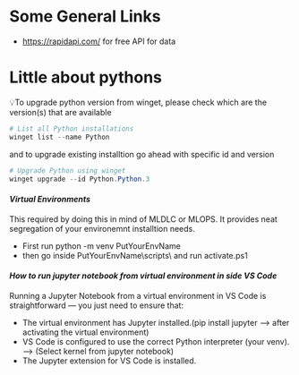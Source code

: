 # Some General Links
- https://rapidapi.com/ for free API for data 

# Little about pythons 
💡To upgrade python version from winget, please check which are the version(s) that are available
```powershell
# List all Python installations
winget list --name Python
```
and to upgrade existing installtion go ahead with specific id and version
```powershell
# Upgrade Python using winget
winget upgrade --id Python.Python.3
```
#### *Virtual Environments*
This required by doing this in mind of MLDLC or MLOPS. It provides neat segregation of your environemnt installtion needs.
>
- First run python -m venv PutYourEnvName
- then go inside PutYourEnvName\scripts\ and run activate.ps1

#### *How to run jupyter notebook from virtual environment in side VS Code*
Running a Jupyter Notebook from a virtual environment in VS Code is straightforward — you just need to ensure that:
>
- The virtual environment has Jupyter installed.(pip install jupyter --> after activating the virtual environment)
- VS Code is configured to use the correct Python interpreter (your venv). --> (Select kernel from jupyter notebook)
- The Jupyter extension for VS Code is installed. 